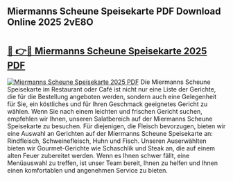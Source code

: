## Miermanns Scheune Speisekarte PDF Download Online 2025 2vE8O

# <h2><a href="http://gc9k5j.nevu.top/?p=Miermanns+Scheune+Speisekarte">🔗 👉🔴 Miermanns Scheune Speisekarte 2025 PDF</a></h2>

[![Miermanns Scheune Speisekarte 2025 PDF](https://i.imgur.com/dBaPXMq.png)](http://gc9k5j.nevu.top/?p=Miermanns+Scheune+Speisekarte)
Die Miermanns Scheune Speisekarte im Restaurant oder Café ist nicht nur eine Liste der Gerichte, die für die Bestellung angeboten werden, sondern auch eine Gelegenheit für Sie, ein köstliches und für Ihren Geschmack geeignetes Gericht zu wählen. Wenn Sie nach einem leichten und frischen Gericht suchen, empfehlen wir Ihnen, unseren Salatbereich auf der Miermanns Scheune Speisekarte zu besuchen. Für diejenigen, die Fleisch bevorzugen, bieten wir eine Auswahl an Gerichten auf der Miermanns Scheune Speisekarte an: Rindfleisch, Schweinefleisch, Huhn und Fisch. Unseren Auserwählten bieten wir Gourmet-Gerichte wie Schaschlik und Steak an, die auf einem alten Feuer zubereitet werden. Wenn es Ihnen schwer fällt, eine Menüauswahl zu treffen, ist unser Team bereit, Ihnen zu helfen und Ihnen einen komfortablen und angenehmen Service zu bieten.
